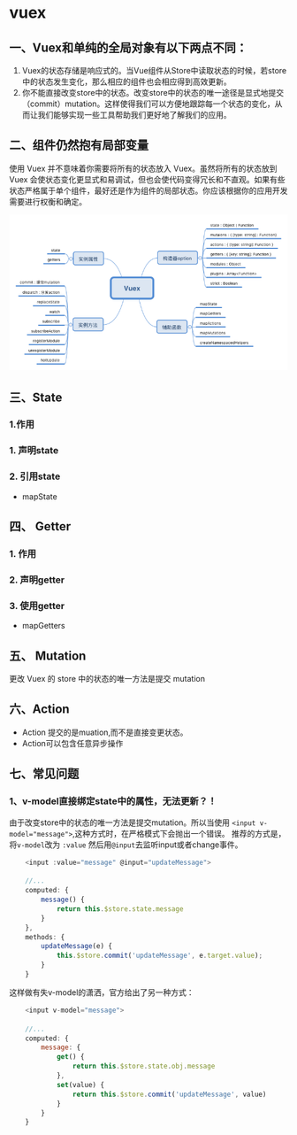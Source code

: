 # vuex

## 一、Vuex和单纯的全局对象有以下两点不同：

1. Vuex的状态存储是响应式的。当Vue组件从Store中读取状态的时候，若store中的状态发生变化，那么相应的组件也会相应得到高效更新。
2. 你不能直接改变store中的状态。改变store中的状态的唯一途径是显式地提交（commit）mutation。这样使得我们可以方便地跟踪每一个状态的变化，从而让我们能够实现一些工具帮助我们更好地了解我们的应用。

## 二、组件仍然抱有局部变量
使用 Vuex 并不意味着你需要将所有的状态放入 Vuex。虽然将所有的状态放到 Vuex 会使状态变化更显式和易调试，但也会使代码变得冗长和不直观。如果有些状态严格属于单个组件，最好还是作为组件的局部状态。你应该根据你的应用开发需要进行权衡和确定。

![](./imgs/Vuex.png)

## 三、State

### 1.作用

### 1. 声明state

### 2. 引用state
   - mapState



## 四、 Getter

### 1. 作用

### 2. 声明getter

### 3. 使用getter

- mapGetters


## 五、 Mutation

<span color="red">更改 Vuex 的 store 中的状态的唯一方法是提交 mutation </span>  



## 六、Action
- Action 提交的是muation,而不是直接变更状态。
- Action可以包含任意异步操作


## 七、常见问题

### 1、v-model直接绑定state中的属性，无法更新？！
由于改变store中的状态的唯一方法是提交mutation。所以当使用 `<input v-model="message">`,这种方式时，在严格模式下会抛出一个错误。
推荐的方式是，将`v-model`改为 `:value` 然后用`@input`去监听input或者change事件。

``` javascript
    <input :value="message" @input="updateMessage">

    //...
    computed: {
        message() {
            return this.$store.state.message
        }
    },
    methods: {
        updateMessage(e) {
            this.$store.commit('updateMessage', e.target.value);
        }
    }
```

这样做有失v-model的潇洒，官方给出了另一种方式：

```javascript
    <input v-model="message">

    //...
    computed: {
        message: {
            get() {
                return this.$store.state.obj.message
            },
            set(value) {
                return this.$store.commit('updateMessage', value)
            }
        }
    }
```